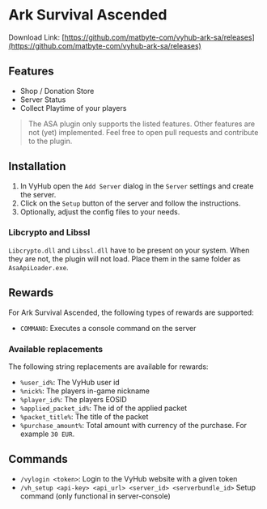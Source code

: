 # Ark Survival Ascended
Download Link:
[https://github.com/matbyte-com/vyhub-ark-sa/releases](https://github.com/matbyte-com/vyhub-ark-sa/releases)

## Features

- Shop / Donation Store
- Server Status
- Collect Playtime of your players

> The ASA plugin only supports the listed features. Other features are not (yet) implemented. Feel free to open pull requests and contribute to the plugin.

## Installation

1. In VyHub open the `Add Server` dialog in the `Server` settings and create the server.
2. Click on the `Setup` button of the server and follow the instructions.
3. Optionally, adjust the config files to your needs.

### Libcrypto and Libssl

`Libcrypto.dll` and `Libssl.dll` have to be present on your system. When they are not, the plugin will not load. Place them in the same folder as `AsaApiLoader.exe`.

## Rewards
For Ark Survival Ascended, the following types of rewards are supported:

- `COMMAND`: Executes a console command on the server

### Available replacements
The following string replacements are available for rewards:

- `%user_id%`: The VyHub user id
- `%nick%`: The players in-game nickname
- `%player_id%`: The players EOSID
- `%applied_packet_id%`: The id of the applied packet
- `%packet_title%`: The title of the packet
- `%purchase_amount%`: Total amount with currency of the purchase. For example `30 EUR`.

## Commands

- `/vylogin <token>`: Login to the VyHub website with a given token
- `/vh_setup <api-key> <api_url> <server_id> <serverbundle_id>` Setup command (only functional in server-console)
